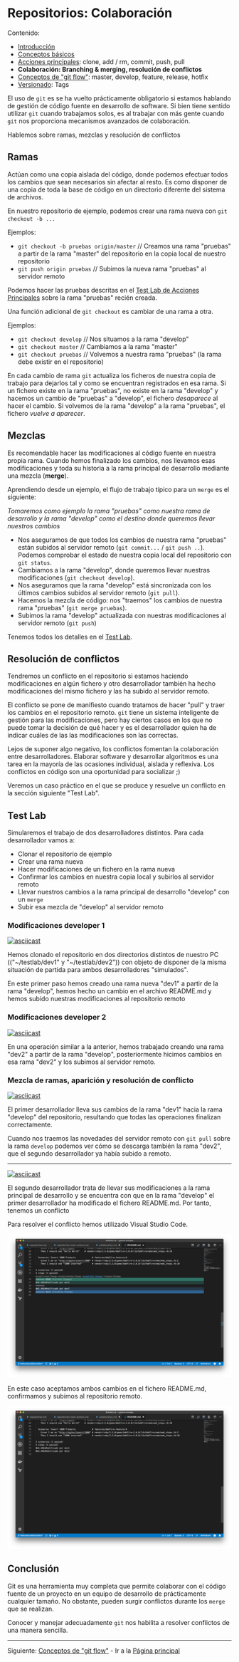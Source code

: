 # Repositorios: Colaboración

Contenido:

- [Introducción](../repositories.md)
- [Conceptos básicos](repositories/repositories-basic-concepts.md)
- [Acciones principales](repositories/repositories-main-actions.md): clone, add / rm, commit, push, pull
- **Colaboración: Branching & merging, resolución de conflictos**
- [Conceptos de "git flow"](repositories/repositories-git-flow.md): master, develop, feature, release, hotfix
- [Versionado](repositories/repositories-tags.md): Tags

El uso de `git` es se ha vuelto prácticamente obligatorio si estamos hablando de gestión de código fuente en desarrollo de software. Si bien tiene sentido utilizar `git` cuando trabajamos solos, es al trabajar con más gente cuando `git` nos proporciona mecanismos avanzados de colaboración.

Hablemos sobre ramas, mezclas y resolución de conflictos

## Ramas

Actúan como una copia aislada del código, donde podemos efectuar todos los cambios que sean necesarios sin afectar al resto. Es como disponer de una copia de toda la base de código en un directorio diferente del sistema de archivos.

En nuestro repositorio de ejemplo, podemos crear una rama nueva con `git checkout -b ...`

Ejemplos:

- `git checkout -b pruebas origin/master` // Creamos una rama "pruebas" a partir de la rama "master" del repositorio en la copia local de nuestro repositorio
- `git push origin pruebas` // Subimos la nueva rama "pruebas" al servidor remoto

Podemos hacer las pruebas descritas en el [Test Lab de Acciones Principales](repositories-main-actions.md#Test-Lab) sobre la rama "pruebas" recién creada.

Una función adicional de `git checkout` es cambiar de una rama a otra.

Ejemplos:

- `git checkout develop` // Nos situamos a la rama "develop"
- `git checkout master` // Cambiamos a la rama "master"
- `git checkout pruebas` // Volvemos a nuestra rama "pruebas" (la rama debe existir en el repositorio)

En cada cambio de rama `git` actualiza los ficheros de nuestra copia de trabajo para dejarlos tal y como se encuentran registrados en esa rama. Si un fichero existe en la rama "pruebas", no existe en la rama "develop" y hacemos un cambio de "pruebas" a "develop", el fichero _desaparece_ al hacer el cambio. Si volvemos de la rama "develop" a la rama "pruebas", el fichero _vuelve a aparecer_.

## Mezclas

Es recomendable hacer las modificaciones al código fuente en nuestra propia rama. Cuando hemos finalizado los cambios, nos llevamos esas modificaciones y toda su historia a la rama principal de desarrollo mediante una mezcla (**merge**).

Aprendiendo desde un ejemplo, el flujo de trabajo típico para un `merge` es el siguiente:

_Tomaremos como ejemplo la rama "pruebas" como nuestra rama de desarrollo y la rama "develop" como el destino donde queremos llevar nuestros cambios_

- Nos aseguramos de que todos los cambios de nuestra rama "pruebas" están subidos al servidor remoto (`git commit...` / `git push ..`). Podemos comprobar el estado de nuestra copia local del repositorio con `git status`.
- Cambiamos a la rama "develop", donde queremos llevar nuestras modificaciones (`git checkout develop`).
- Nos aseguramos que la rama "develop" está sincronizada con los últimos cambios subidos al servidor remoto (`git pull`).
- Hacemos la mezcla de código: nos "traemos" los cambios de nuestra rama "pruebas" (`git merge pruebas`).
- Subimos la rama "develop" actualizada con nuestras modificaciones al servidor remoto (`git push`)

Tenemos todos los detalles en el [Test Lab](#Test-Lab).

## Resolución de conflictos

Tendremos un conflicto en el repositorio si estamos haciendo modificaciones en algún fichero y otro desarrollador también ha hecho modificaciones del mismo fichero y las ha subido al servidor remoto.

El conflicto se pone de manifiesto cuando tratamos de hacer "pull" y traer los cambios en el repositorio remoto. `git` tiene un sistema inteligente de gestión para las modificaciones, pero hay ciertos casos en los que no puede tomar la decisión de qué hacer y es el desarrollador quien ha de indicar cuáles de las las modificaciones son las correctas.

Lejos de suponer algo negativo, los conflictos fomentan la colaboración entre desarrolladores. Elaborar software y desarrollar algoritmos es una tarea en la mayoría de las ocasiones individual, aislada y reflexiva. Los conflictos en código son una oportunidad para socializar ;)

Veremos un caso práctico en el que se produce y resuelve un conflicto en la sección siguiente "Test Lab".

## Test Lab

Simularemos el trabajo de dos desarrolladores distintos. Para cada desarrollador vamos a:

- Clonar el repositorio de ejemplo
- Crear una rama nueva
- Hacer modificaciones de un fichero en la rama nueva
- Confirmar los cambios en nuestra copia local y subirlos al servidor remoto
- Llevar nuestros cambios a la rama principal de desarrollo "develop" con un `merge`
- Subir esa mezcla de "develop" al servidor remoto

### Modificaciones developer 1

[![asciicast](https://asciinema.org/a/202866.png)](https://asciinema.org/a/202866)

Hemos clonado el repositorio en dos directorios distintos de nuestro PC (("~/testlab/dev1" y "~/testlab/dev2")) con objeto de disponer de la misma situación de partida para ambos desarrolladores "simulados".

En este primer paso hemos creado una rama nueva "dev1" a partir de la rama "develop", hemos hecho un cambio en el archivo README.md y hemos subido nuestras modificaciones al repositorio remoto

### Modificaciones developer 2

[![asciicast](https://asciinema.org/a/202868.png)](https://asciinema.org/a/202868)

En una operación similar a la anterior, hemos trabajado creando una rama "dev2" a partir de la rama "develop", posteriormente hicimos cambios en esa rama "dev2" y los subimos al servidor remoto.

### Mezcla de ramas, aparición y resolución de conflicto

[![asciicast](https://asciinema.org/a/202870.png)](https://asciinema.org/a/202870)

El primer desarrollador lleva sus cambios de la rama "dev1" hacia la rama "develop" del repositorio, resultando que todas las operaciones finalizan correctamente.

Cuando nos traemos las novedades del servidor remoto con `git pull` sobre la rama `develop` podemos ver cómo se descarga también la rama "dev2", que el segundo desarrollador ya había subido a remoto.

---

[![asciicast](https://asciinema.org/a/202874.png)](https://asciinema.org/a/202874)

El segundo desarrollador trata de llevar sus modificaciones a la rama principal de desarrollo y se encuentra con que en la rama "develop" el primer desarrollador ha modificado el fichero README.md. Por tanto, tenemos un conflicto

Para resolver el conflicto hemos utilizado Visual Studio Code. 

![VSCode - Show conflicts](img/vscode-show-conflicts.png?raw=true "VSCode - Show conflicts")

En este caso aceptamos ambos cambios en el fichero README.md, confirmamos y subimos al repositorio remoto.

![VSCode - Resolve conflicts](img/vscode-resolve-conflicts.png?raw=true "VSCode - Resolve conflicts")

## Conclusión

Git es una herramienta muy completa que permite colaborar con el código fuente de un proyecto en un equipo de desarrollo de prácticamente cualquier tamaño. No obstante, pueden surgir conflictos durante los `merge` que se realizan.

Conocer y manejar adecuadamente `git` nos habilita a resolver conflictos de una manera sencilla.

---

Siguiente: [Conceptos de "git flow"](repositories-git-flow.md) - Ir a la [Página principal](../toc.md)
